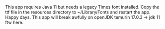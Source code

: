This app requires Java 11 but needs a legacy Times font installed.  Copy the ttf file in the resources directory 
to  ~/Library/Fonts and restart the app.  Happy days.
This app will break awfully on openJDK temurin 17.0.3 -> jdk 11 ftw here.